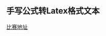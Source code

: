 ## 手写公式转Latex格式文本
[比赛地址](https://www.kesci.com/home/competition/5f703ac023f41e002c3ed5e4/content/6)
